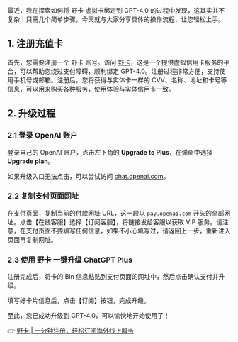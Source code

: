 最近，我在探索如何将 野卡 虚拟卡绑定到 GPT-4.0 的过程中发现，这其实并不复杂！只需几个简单步骤，今天就与大家分享具体的操作流程，让您轻松上手。

## 1. 注册充值卡

首先，您需要注册一个 野卡 账号。访问 [野卡](https://bit.ly/bewildcard)，这是一个提供虚拟信用卡服务的平台，可以帮助您绕过支付障碍，顺利绑定 GPT-4.0。注册过程非常方便，支持使用手机号或邮箱。注册后，您将获得与实体卡一样的 CVV、名称、地址和卡号等信息，可以用来购买各种服务，使用体验与实体信用卡一致。

## 2. 升级过程

### 2.1 登录 OpenAI 账户

登录自己的 OpenAI 账户，点击左下角的 **Upgrade to Plus**，在弹窗中选择 **Upgrade plan**。

如果升级入口无法点击，可以尝试访问 [chat.openai.com](https://chat.openai.com)。

### 2.2 复制支付页面网址

在支付页面，复制当前的付款网址 URL，这一段以 `pay.openai.com` 开头的全部网址。点击【在线客服】选择【订阅客服】，将链接发给客服以获取 VIP 服务。请注意，在支付页面不要填写任何信息，如果不小心填写过，请返回上一步，重新进入页面再复制网址。

### 2.3 使用 野卡 一键升级 ChatGPT Plus

注册完成后，将卡的 Bin 信息粘贴到支付页面的网址中，然后点击确认支付并升级。

填写好卡片信息后，点击【订阅】按钮，完成升级。

至此，您已成功升级到 GPT-4.0，可以愉快地开始使用了！

👉 [野卡 | 一分钟注册，轻松订阅海外线上服务](https://bit.ly/bewildcard)